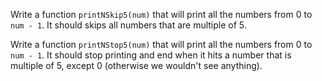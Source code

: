 Write a function `printNSkip5(num)` that will print all the numbers from 0 to `num - 1`. It should skips all numbers that are multiple of 5.

Write a function `printNStop5(num)` that will print all the numbers from 0 to `num - 1`. It should stop printing and end when it hits a number that is multiple of 5, except 0 (otherwise we wouldn't see anything).
